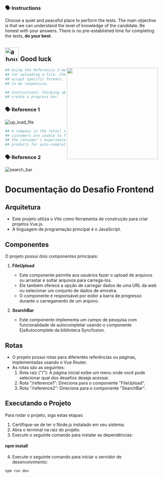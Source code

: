 ### :speaking_head: Instructions

<p align="left">
  Choose a quiet and peaceful place to perform the tests. The main objective is that we can understand the level of knowledge of the candidate. Be honest with your answers. There is no pre-established time for completing the tests, <strong>do your best</strong>.<br>
</p>

## <img width="45" alt="about" src="https://raw.github.com/elizarov/elizarov/master/about.png"> Good luck

<img align="right" width="300" src="https://i2.wp.com/allhtaccess.info/wp-content/uploads/2018/03/programming.gif?fit=1281%2C716&ssl=1" />

```python
## Using the Referencia 2 mockup, develop a functional interface
## for uploading a file. Check the extension we will only 
## accept specific formats. The design necessarily needs 
## to be responsive.

## Instructions: thinking about a better user experience when uploading, 
## create a progress bar.   
```

### :speaking_head: Reference 1
  
![up_load_file](https://user-images.githubusercontent.com/93677386/220721238-e4b9f1e6-ed3e-457b-90e8-4f4b0ceb308b.png)

  ```python
## A company in the retail segment needs to improve its search bar as many 
## customers are unable to find products. Implement a search bar focused on 
## the consumer's experience, which should bring the images of the 
## products for auto-completion.
```
  
### :speaking_head: Reference 2
  
![search_bar](https://user-images.githubusercontent.com/93677386/220727451-cdcaf85d-9f1c-417f-82da-70962e12d52c.png)

# Documentação do Desafio Frontend

## Arquitetura

- Este projeto utiliza o Vite como ferramenta de construção para criar projetos Vue.js.
- A linguagem de programação principal é o JavaScript.

## Componentes

O projeto possui dois componentes principais:

1. **FileUpload**
   - Este componente permite aos usuários fazer o upload de arquivos ou arrastar e soltar arquivos para carregá-los.
   - Ele também oferece a opção de carregar dados de uma URL da web ou selecionar um conjunto de dados de amostra.
   - O componente é responsável por exibir a barra de progresso durante o carregamento de um arquivo.

2. **SearchBar**
   - Este componente implementa um campo de pesquisa com funcionalidade de autocompletar usando o componente EjsAutocomplete da biblioteca Syncfusion.

## Rotas

- O projeto possui rotas para diferentes referências ou páginas, implementadas usando o Vue Router.
- As rotas são as seguintes:
   1. Rota raiz ("/"): A página inicial exibe um menu onde você pode selecionar qual dos desafios deseja acessar.
   2. Rota "/reference1": Direciona para o componente "FileUpload".
   3. Rota "/reference2": Direciona para o componente "SearchBar".

## Executando o Projeto

Para rodar o projeto, siga estas etapas:

1. Certifique-se de ter o Node.js instalado em seu sistema.
2. Abra o terminal na raiz do projeto.
3. Execute o seguinte comando para instalar as dependências:

#### npm install

4. Execute o seguinte comando para iniciar o servidor de desenvolvimento:

```bash
npm run dev

```
